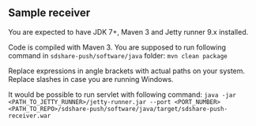 ## Sample receiver

You are expected to have JDK 7+, Maven 3 and Jetty runner 9.x installed.

Code is compiled with Maven 3. You are supposed to run following command in `sdshare-push/software/java` folder: `mvn clean package`

Replace expressions in angle brackets with actual paths on your system. Replace slashes in case you are running Windows.

It would be possible to run servlet with following command: `java -jar <PATH_TO_JETTY_RUNNER>/jetty-runner.jar --port <PORT_NUMBER> <PATH_TO_REPO>/sdshare-push/software/java/target/sdshare-push-receiver.war`